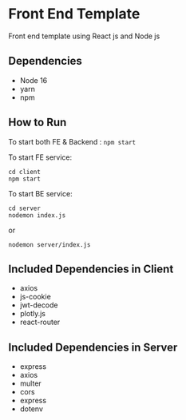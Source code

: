 # Front End Template

Front end template using React js and Node js

## Dependencies
- Node 16
- yarn
- npm

## How to Run
To start both FE & Backend : 
```npm start```

To start FE service:

```
cd client
npm start
```

To start BE service:

```
cd server
nodemon index.js
```
or 
```
nodemon server/index.js
```

## Included Dependencies in Client 
- axios
- js-cookie
- jwt-decode
- plotly.js
- react-router

## Included Dependencies in Server
- express
- axios
- multer
- cors
- express
- dotenv
